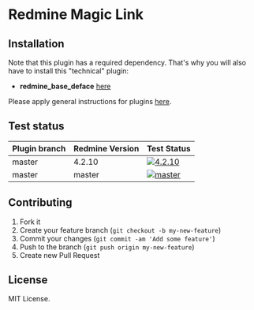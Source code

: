 Redmine Magic Link
======================



## Installation

Note that this plugin has a required dependency. That's why you will also have to install this "technical" plugin:
* **redmine_base_deface** [here](https://github.com/jbbarth/redmine_base_deface)

Please apply general instructions for plugins [here](http://www.redmine.org/wiki/redmine/Plugins).

## Test status

|Plugin branch| Redmine Version   | Test Status      |
|-------------|-------------------|------------------|
|master       | 4.2.10            | [![4.2.10][1]][5]|
|master       | master            | [![master][2]][5]|

[1]: https://github.com/nanego/redmine_magic_link/actions/workflows/4_2_10.yml/badge.svg
[2]: https://github.com/nanego/redmine_magic_link/actions/workflows/master.yml/badge.svg
[5]: https://github.com/nanego/redmine_magic_link/actions

## Contributing

1. Fork it
2. Create your feature branch (`git checkout -b my-new-feature`)
3. Commit your changes (`git commit -am 'Add some feature'`)
4. Push to the branch (`git push origin my-new-feature`)
5. Create new Pull Request

## License
MIT License.
